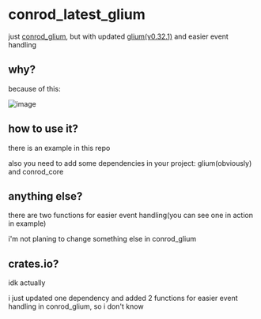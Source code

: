 # conrod_latest_glium
just [conrod_glium](https://github.com/pistondevelopers/conrod), but with updated [glium(v0.32.1)](https://github.com/glium/glium) and easier event handling
## why? 
because of this: 

![image](https://github.com/unknownbruhhaha/conrod_latest_glium/assets/53269551/2401e0ad-e0e0-4327-8baa-6a641fddbf77)
## how to use it?
there is an example in this repo

also you need to add some dependencies in your project: glium(obviously) and conrod_core
## anything else?
there are two functions for easier event handling(you can see one in action in example)

i'm not planing to change something else in conrod_glium
## crates.io? 
idk actually

i just updated one dependency and added 2 functions for easier event handling in conrod_glium, so i don't know
